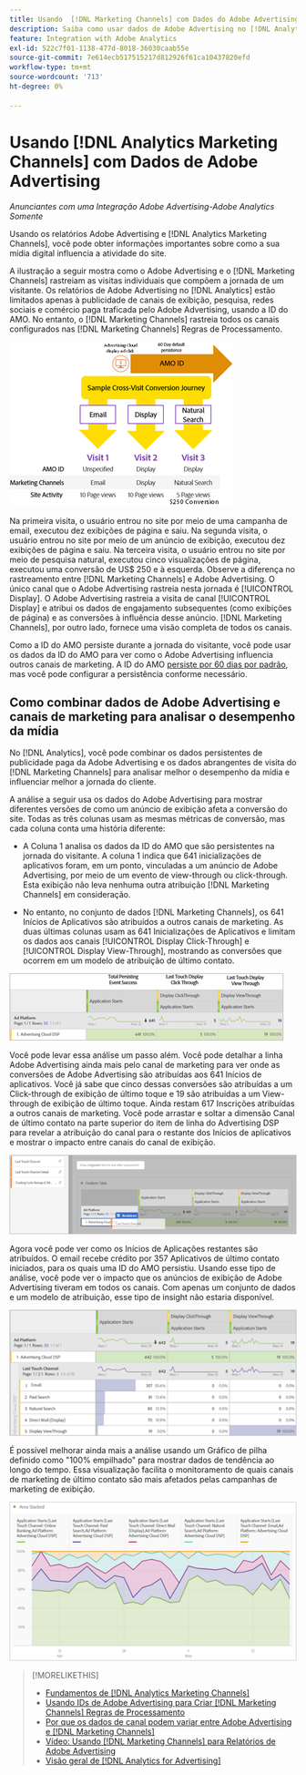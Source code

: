 ```yaml
---
title: Usando  [!DNL Marketing Channels] com Dados do Adobe Advertising
description: Saiba como usar dados de Adobe Advertising no [!DNL Analytics Marketing Channels].
feature: Integration with Adobe Analytics
exl-id: 522c7f01-1138-477d-8018-36030caab55e
source-git-commit: 7e614ecb517515217d812926f61ca10437820efd
workflow-type: tm+mt
source-wordcount: '713'
ht-degree: 0%

---
```


# Usando [!DNL Analytics Marketing Channels] com Dados de Adobe Advertising

*Anunciantes com uma Integração Adobe Advertising-Adobe Analytics Somente*

Usando os relatórios Adobe Advertising e [!DNL Analytics Marketing Channels], você pode obter informações importantes sobre como a sua mídia digital influencia a atividade do site.

<!-- from video: By using Marketing Channels with your Adobe Advertising data, you can get a more holistic view of how your advertising efforts are affecting site behavior. In particular, you can see the value of your view-through and click-through data, and how your advertising assists or is assisted by other channels. -->

A ilustração a seguir mostra como o Adobe Advertising e o [!DNL Marketing Channels] rastreiam as visitas individuais que compõem a jornada de um visitante. Os relatórios de Adobe Advertising no [!DNL Analytics] estão limitados apenas à publicidade de canais de exibição, pesquisa, redes sociais e comércio paga traficada pelo Adobe Advertising, usando a ID do AMO. No entanto, o [!DNL Marketing Channels] rastreia todos os canais configurados nas [!DNL Marketing Channels] Regras de Processamento.

![Como o Adobe Advertising e [!DNL Marketing Channels] rastreiam as visitas individuais na jornada de um visitante](/help/integrations/assets/a4adc-mc-sample-journey2.png)

Na primeira visita, o usuário entrou no site por meio de uma campanha de email, executou dez exibições de página e saiu. Na segunda visita, o usuário entrou no site por meio de um anúncio de exibição, executou dez exibições de página e saiu. Na terceira visita, o usuário entrou no site por meio de pesquisa natural, executou cinco visualizações de página, executou uma conversão de US$ 250 e à esquerda. Observe a diferença no rastreamento entre [!DNL Marketing Channels] e Adobe Advertising. O único canal que o Adobe Advertising rastreia nesta jornada é [!UICONTROL Display]. O Adobe Advertising rastreia a visita de canal [!UICONTROL Display] e atribui os dados de engajamento subsequentes (como exibições de página) e as conversões à influência desse anúncio. [!DNL Marketing Channels], por outro lado, fornece uma visão completa de todos os canais.

Como a ID do AMO persiste durante a jornada do visitante, você pode usar os dados da ID do AMO para ver como o Adobe Advertising influencia outros canais de marketing. A ID do AMO [persiste por 60 dias por padrão](/help/integrations/analytics/overview.md), mas você pode configurar a persistência conforme necessário.

## Como combinar dados de Adobe Advertising e canais de marketing para analisar o desempenho da mídia

No [!DNL Analytics], você pode combinar os dados persistentes de publicidade paga da Adobe Advertising e os dados abrangentes de visita do [!DNL Marketing Channels] para analisar melhor o desempenho da mídia e influenciar melhor a jornada do cliente.

A análise a seguir usa os dados do Adobe Advertising para mostrar diferentes versões de como um anúncio de exibição afeta a conversão do site. Todas as três colunas usam as mesmas métricas de conversão, mas cada coluna conta uma história diferente:

* A Coluna 1 analisa os dados da ID do AMO que são persistentes na jornada do visitante. A coluna 1 indica que 641 inicializações de aplicativos foram, em um ponto, vinculadas a um anúncio de Adobe Advertising, por meio de um evento de view-through ou click-through. Esta exibição não leva nenhuma outra atribuição [!DNL Marketing Channels] em consideração.

* No entanto, no conjunto de dados [!DNL Marketing Channels], os 641 Inícios de Aplicativos são atribuídos a outros canais de marketing. As duas últimas colunas usam as 641 Inicializações de Aplicativos e limitam os dados aos canais [!UICONTROL Display Click-Through] e [!UICONTROL Display View-Through], mostrando as conversões que ocorrem em um modelo de atribuição de último contato.

![exemplo de como um anúncio de exibição afeta a conversão do site](/help/integrations/assets/a4adc-mc-display-impact.png)

Você pode levar essa análise um passo além. Você pode detalhar a linha Adobe Advertising ainda mais pelo canal de marketing para ver onde as conversões de Adobe Advertising são atribuídas aos 641 Inícios de aplicativos. Você já sabe que cinco dessas conversões são atribuídas a um Click-through de exibição de último toque e 19 são atribuídas a um View-through de exibição de último toque. Ainda restam 617 Inscrições atribuídas a outros canais de marketing. Você pode arrastar e soltar a dimensão Canal de último contato na parte superior do item de linha do Advertising DSP para revelar a atribuição do canal para o restante dos Inícios de aplicativos e mostrar o impacto entre canais do canal de exibição.

![como adicionar a dimensão Canal de último contato](/help/integrations/assets/a4adc-mc-display-impact-ltc.png)

Agora você pode ver como os Inícios de Aplicações restantes são atribuídos. O email recebe crédito por 357 Aplicativos de último contato iniciados, para os quais uma ID do AMO persistiu. Usando esse tipo de análise, você pode ver o impacto que os anúncios de exibição de Adobe Advertising tiveram em todos os canais. Com apenas um conjunto de dados e um modelo de atribuição, esse tipo de insight não estaria disponível.

![exemplo do impacto entre canais de exibição](/help/integrations/assets/a4adc-mc-display-impact-x-channel.png)

É possível melhorar ainda mais a análise usando um Gráfico de pilha definido como &quot;100% empilhado&quot; para mostrar dados de tendência ao longo do tempo. Essa visualização facilita o monitoramento de quais canais de marketing de último contato são mais afetados pelas campanhas de marketing de exibição.

![exemplo do impacto entre canais de tendência dos canais de exibição](/help/integrations/assets/a4adc-mc-display-impact-x-channel-trend.png)

>[!MORELIKETHIS]
>
>* [Fundamentos de [!DNL Analytics Marketing Channels]](mc-overview.md)
>* [Usando IDs de Adobe Advertising para Criar [!DNL Marketing Channels] Regras de Processamento](mc-ids.md)
>* [Por que os dados de canal podem variar entre Adobe Advertising e  [!DNL Marketing Channels]](mc-data-variances.md)
>* [Vídeo: Usando [!DNL Marketing Channels] para Relatórios de Adobe Advertising](https://experienceleague.adobe.com/docs/advertising-learn/tutorials/analytics/analytics-reporting-a4adc.html)
>* [Visão geral de [!DNL Analytics for Advertising]](/help/integrations/analytics/overview.md)
